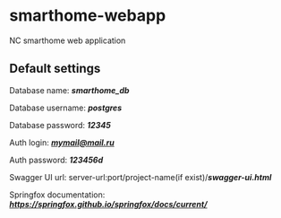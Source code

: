 # smarthome-webapp
NC smarthome web application
## Default settings
Database name: ***smarthome_db***

Database username: ***postgres***

Database password: ***12345***

Auth login: ***mymail@mail.ru***

Auth password: ***123456d***

Swagger UI url: server-url:port/project-name(if exist)/***swagger-ui.html***

Springfox documentation: ***https://springfox.github.io/springfox/docs/current/***
